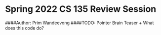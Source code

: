 # Spring 2022 CS 135 Review Session
####Author: Prim Wandeevong 
####TODO: Pointer Brain Teaser + What does this code do?
